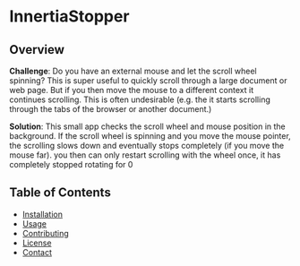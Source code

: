 

# InnertiaStopper

## Overview
**Challenge**: 
Do you have an external mouse and let the scroll wheel spinning? This is super useful to quickly scroll through a large document or web page. But if you then move the mouse to a different context it continues scrolling. This is often undesirable (e.g. the it starts scrolling through the tabs of the browser or another document.)

**Solution**: This small app checks the scroll wheel and mouse position in the background. If the scroll wheel is spinning and you move the mouse pointer, the scrolling slows down and eventually stops completely (if you move the mouse far). you then can only restart scrolling with the wheel once, it has completely stopped rotating for 0

## Table of Contents
- [Installation](#installation)
- [Usage](#usage)
- [Contributing](#contributing)
- [License](#license)
- [Contact](#contact)

<!--stackedit_data:
eyJoaXN0b3J5IjpbMTE4MTAxMzIxNSwtMTc0MjEzMTU1XX0=
-->